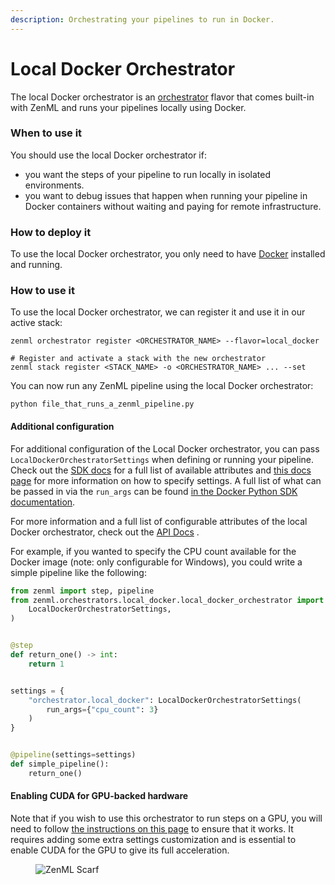 ```yaml
---
description: Orchestrating your pipelines to run in Docker.
---
```


# Local Docker Orchestrator

The local Docker orchestrator is an [orchestrator](./orchestrators.md) flavor that comes built-in with ZenML and runs your pipelines locally using Docker.

### When to use it

You should use the local Docker orchestrator if:

* you want the steps of your pipeline to run locally in isolated environments.
* you want to debug issues that happen when running your pipeline in Docker containers without waiting and paying for remote infrastructure.

### How to deploy it

To use the local Docker orchestrator, you only need to have [Docker](https://www.docker.com/) installed and running.

### How to use it

To use the local Docker orchestrator, we can register it and use it in our active stack:

```shell
zenml orchestrator register <ORCHESTRATOR_NAME> --flavor=local_docker

# Register and activate a stack with the new orchestrator
zenml stack register <STACK_NAME> -o <ORCHESTRATOR_NAME> ... --set
```

You can now run any ZenML pipeline using the local Docker orchestrator:

```shell
python file_that_runs_a_zenml_pipeline.py
```

#### Additional configuration

For additional configuration of the Local Docker orchestrator, you can pass `LocalDockerOrchestratorSettings` when defining or running your pipeline. Check out the [SDK docs](https://sdkdocs.zenml.io/latest/core\_code\_docs/core-orchestrators/#zenml.orchestrators.local\_docker.local\_docker\_orchestrator.LocalDockerOrchestratorSettings) for a full list of available attributes and [this docs page](../../how-to/use-configuration-files/runtime-configuration.md) for more information on how to specify settings. A full list of what can be passed in via the `run_args` can be found [in the Docker Python SDK documentation](https://docker-py.readthedocs.io/en/stable/containers.html).

For more information and a full list of configurable attributes of the local Docker orchestrator, check out the [API Docs](https://sdkdocs.zenml.io/latest/core\_code\_docs/core-orchestrators/#zenml.orchestrators.local\_docker.local\_docker\_orchestrator.LocalDockerOrchestrator) .

For example, if you wanted to specify the CPU count available for the Docker image (note: only configurable for Windows), you could write a simple pipeline like the following:

```python
from zenml import step, pipeline
from zenml.orchestrators.local_docker.local_docker_orchestrator import (
    LocalDockerOrchestratorSettings,
)


@step
def return_one() -> int:
    return 1


settings = {
    "orchestrator.local_docker": LocalDockerOrchestratorSettings(
        run_args={"cpu_count": 3}
    )
}


@pipeline(settings=settings)
def simple_pipeline():
    return_one()
```

#### Enabling CUDA for GPU-backed hardware

Note that if you wish to use this orchestrator to run steps on a GPU, you will need to follow [the instructions on this page](../../how-to/build-pipelines/scale-compute-to-the-cloud.md) to ensure that it works. It requires adding some extra settings customization and is essential to enable CUDA for the GPU to give its full acceleration.

<figure><img src="https://static.scarf.sh/a.png?x-pxid=f0b4f458-0a54-4fcd-aa95-d5ee424815bc" alt="ZenML Scarf"><figcaption></figcaption></figure>
